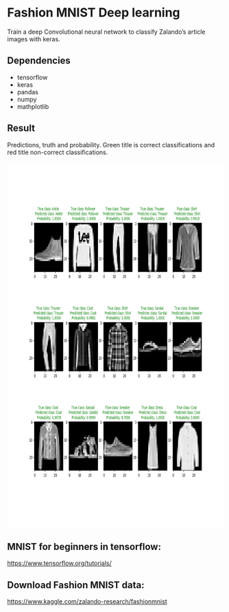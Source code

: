 
# **Fashion MNIST Deep learning**
Train a deep Convolutional neural network to classify Zalando’s article images with keras. 

## Dependencies
* tensorflow
* keras
* pandas
* numpy
* mathplotlib

## Result
Predictions, truth and probability. Green title is correct classifications and red title non-correct classifications. 

<img src="assets/Graph-metric.gif" width="850" height="850" />




## MNIST for beginners in tensorflow:
https://www.tensorflow.org/tutorials/

## Download Fashion MNIST data:
https://www.kaggle.com/zalando-research/fashionmnist



